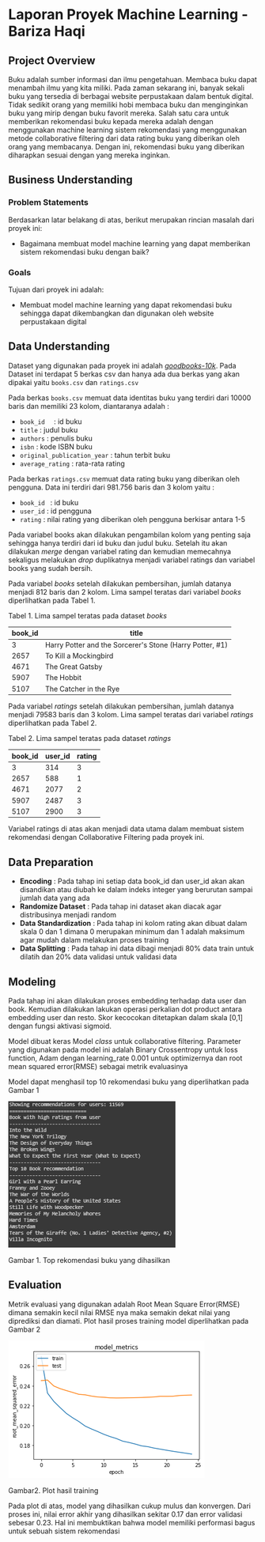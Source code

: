 # Laporan Proyek Machine Learning - Bariza Haqi

## Project Overview
Buku adalah sumber informasi dan ilmu pengetahuan. Membaca buku dapat menambah ilmu yang kita miliki. Pada zaman sekarang ini, banyak sekali buku yang tersedia di berbagai website perpustakaan dalam bentuk digital. Tidak sedikit orang yang memiliki hobi membaca buku dan menginginkan buku yang mirip dengan buku favorit mereka. Salah satu cara untuk memberikan rekomendasi buku kepada mereka adalah dengan menggunakan machine learning sistem rekomendasi yang menggunakan metode collaborative filtering dari data rating buku yang diberikan oleh orang yang membacanya. Dengan ini, rekomendasi buku yang diberikan diharapkan sesuai dengan yang mereka inginkan.

## Business Understanding

### Problem Statements

Berdasarkan latar belakang di atas, berikut merupakan rincian masalah dari proyek ini:
- Bagaimana membuat model machine learning yang dapat memberikan sistem rekomendasi buku dengan baik?

### Goals

Tujuan dari proyek ini adalah:
- Membuat model machine learning yang dapat rekomendasi buku sehingga dapat dikembangkan dan digunakan oleh website perpustakaan digital

## Data Understanding
Dataset yang digunakan pada proyek ini adalah [*goodbooks-10k*](https://www.kaggle.com/datasets/zygmunt/goodbooks-10k).
Pada Dataset ini terdapat 5 berkas csv dan hanya ada dua berkas yang akan dipakai yaitu `books.csv` dan `ratings.csv` 

Pada berkas `books.csv` memuat data identitas buku yang terdiri dari 10000 baris dan memiliki 23 kolom, diantaranya adalah :  

- `book_id	` : id buku 
- `title` : judul buku
- `authors` : penulis buku
- `isbn` : kode ISBN buku
- `original_publication_year` : tahun terbit buku  
- `average_rating` : rata-rata rating 

Pada berkas `ratings.csv` memuat data rating buku yang diberikan oleh pengguna. Data ini terdiri dari 981.756 baris dan 3 kolom yaitu :  

 - `book_id	` : id buku
 - `user_id` : id pengguna
 - `rating` : nilai rating yang diberikan oleh pengguna berkisar antara 1-5

Pada variabel books akan dilakukan pengambilan kolom yang penting saja sehingga hanya terdiri dari id buku dan judul buku. Setelah itu akan dilakukan *merge* dengan variabel rating dan kemudian memecahnya sekaligus melakukan *drop* duplikatnya menjadi variabel ratings dan variabel books yang sudah bersih.

Pada variabel *books* setelah dilakukan pembersihan, jumlah datanya menjadi 812 baris dan 2 kolom. Lima sampel teratas dari variabel *books* diperlihatkan pada Tabel 1. 

Tabel 1. Lima sampel teratas pada dataset *books*

| book_id | title                                                    | 
|---------|----------------------------------------------------------|
| 3       | Harry Potter and the Sorcerer's Stone (Harry Potter, #1) | 
| 2657    | To Kill a Mockingbird                                    | 
| 4671    | The Great Gatsby                                         |
| 5907    | The Hobbit                                               | 
| 5107    | The Catcher in the Rye                                   |

Pada variabel *ratings* setelah dilakukan pembersihan, jumlah datanya menjadi 79583 baris dan 3 kolom. Lima sampel teratas dari variabel *ratings* diperlihatkan pada Tabel 2. 

Tabel 2. Lima sampel teratas pada dataset *ratings*

| book_id | user_id |rating| 
|---------|---------|------|
| 3       | 314     | 3    |
| 2657    | 588     | 1    |
| 4671    | 2077    | 2    |
| 5907    | 2487    | 3    |
| 5107    | 2900    | 3    |

Variabel ratings di atas akan menjadi data utama dalam membuat sistem rekomendasi dengan Collaborative Filtering pada proyek ini.

## Data Preparation
- **Encoding** :  Pada tahap ini setiap  data book_id dan user_id akan akan disandikan atau diubah ke dalam indeks integer yang berurutan sampai jumlah data yang ada
- **Randomize Dataset** : Pada tahap ini dataset akan diacak agar distribusinya menjadi random
- **Data Standardization** : Pada tahap ini kolom rating akan dibuat dalam skala 0 dan 1 dimana 0 merupakan minimum dan 1 adalah maksimum agar mudah dalam melakukan proses training
- **Data Splitting** :  Pada tahap ini data dibagi menjadi 80% data train untuk dilatih dan 20% data validasi untuk validasi data

## Modeling
Pada tahap ini akan dilakukan proses embedding terhadap data user dan book. Kemudian dilakukan lakukan operasi perkalian dot product antara embedding user dan resto. Skor kecocokan ditetapkan dalam skala [0,1] dengan fungsi aktivasi sigmoid.

Model dibuat keras Model *class* untuk collaborative filtering. Parameter yang digunakan pada model ini adalah Binary Crossentropy untuk loss function, Adam dengan learning_rate 0.001 untuk optimizernya dan root mean squared error(RMSE) sebagai metrik evaluasinya

Model dapat menghasil top 10 rekomendasi buku yang diperlihatkan pada Gambar 1

![alt text](/img/output.png) 

Gambar 1. Top rekomendasi buku yang dihasilkan

## Evaluation
Metrik evaluasi yang digunakan adalah Root Mean Square Error(RMSE) dimana semakin kecil nilai RMSE nya maka semakin dekat nilai yang diprediksi dan diamati.
Plot hasil proses training model diperlihatkan pada Gambar 2

![alt text](/img/plot_model.png) 

Gambar2. Plot hasil training

Pada plot di atas, model yang dihasilkan cukup mulus dan konvergen. Dari proses ini, nilai error akhir yang dihasilkan sekitar 0.17 dan error validasi sebesar 0.23. Hal ini membuktikan bahwa model memiliki performasi bagus untuk sebuah sistem rekomendasi